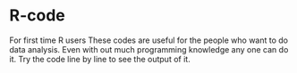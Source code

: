 # R-code
For first time R users
These codes are useful for the people who want to do data analysis.
Even with out much programming knowledge any one can do it.
Try the code line by line to see the output of it.

